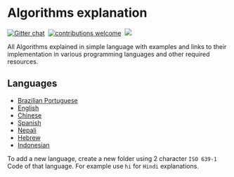 # Algorithms explanation

[![Gitter chat](https://img.shields.io/badge/Chat-Gitter-ff69b4.svg?label=Chat&logo=gitter&style=flat-square)](https://gitter.im/TheAlgorithms)&nbsp;
[![contributions welcome](https://img.shields.io/static/v1.svg?label=Contributions&message=Welcome&color=0059b3&style=flat-square)](https://github.com/TheAlgorithms/Ruby/blob/master/CONTRIBUTING.md)&nbsp;
![](https://img.shields.io/github/repo-size/TheAlgorithms/Algorithms-Explanation.svg?label=Repo%20size&style=flat-square)&nbsp;

All Algorithms explained in simple language with examples and links to their implementation in various programming languages and other required resources.

## Languages

- [Brazilian Portuguese](./pt-br)
- [English](./en)
- [Chinese](./zh)
- [Spanish](./es)
- [Nepali](./ne)
- [Hebrew](./he)
- [Indonesian](./id)

To add a new language, create a new folder using 2 character `ISO 639-1` Code of that language. For example use `hi` for `Hindi` explanations.